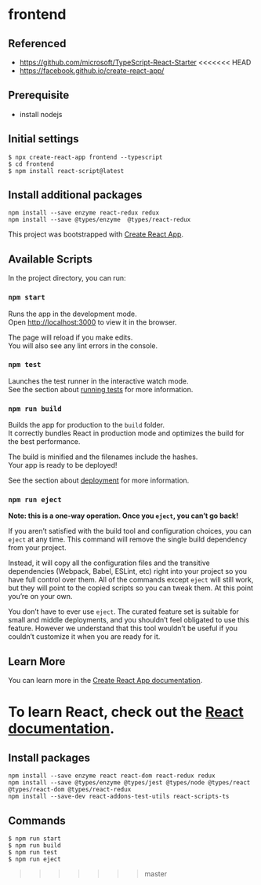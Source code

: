 # frontend

## Referenced
- https://github.com/microsoft/TypeScript-React-Starter
<<<<<<< HEAD
- https://facebook.github.io/create-react-app/


## Prerequisite
 - install nodejs


## Initial settings
```
$ npx create-react-app frontend --typescript
$ cd frontend
$ npm install react-script@latest
```

## Install additional packages
```
npm install --save enzyme react-redux redux
npm install --save @types/enzyme  @types/react-redux
```


This project was bootstrapped with [Create React App](https://github.com/facebook/create-react-app).

## Available Scripts

In the project directory, you can run:

### `npm start`

Runs the app in the development mode.<br>
Open [http://localhost:3000](http://localhost:3000) to view it in the browser.

The page will reload if you make edits.<br>
You will also see any lint errors in the console.

### `npm test`

Launches the test runner in the interactive watch mode.<br>
See the section about [running tests](https://facebook.github.io/create-react-app/docs/running-tests) for more information.

### `npm run build`

Builds the app for production to the `build` folder.<br>
It correctly bundles React in production mode and optimizes the build for the best performance.

The build is minified and the filenames include the hashes.<br>
Your app is ready to be deployed!

See the section about [deployment](https://facebook.github.io/create-react-app/docs/deployment) for more information.

### `npm run eject`

**Note: this is a one-way operation. Once you `eject`, you can’t go back!**

If you aren’t satisfied with the build tool and configuration choices, you can `eject` at any time. This command will remove the single build dependency from your project.

Instead, it will copy all the configuration files and the transitive dependencies (Webpack, Babel, ESLint, etc) right into your project so you have full control over them. All of the commands except `eject` will still work, but they will point to the copied scripts so you can tweak them. At this point you’re on your own.

You don’t have to ever use `eject`. The curated feature set is suitable for small and middle deployments, and you shouldn’t feel obligated to use this feature. However we understand that this tool wouldn’t be useful if you couldn’t customize it when you are ready for it.

## Learn More

You can learn more in the [Create React App documentation](https://facebook.github.io/create-react-app/docs/getting-started).

To learn React, check out the [React documentation](https://reactjs.org/).
=======

## Install packages
```
npm install --save enzyme react react-dom react-redux redux
npm install --save @types/enzyme @types/jest @types/node @types/react @types/react-dom @types/react-redux
npm install --save-dev react-addons-test-utils react-scripts-ts
```

## Commands
```
$ npm run start
$ npm run build
$ npm run test
$ npm run eject
```
>>>>>>> master
